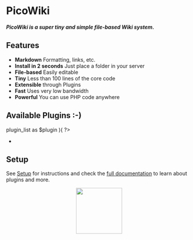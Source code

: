 # PicoWiki

**_PicoWiki is a super tiny and simple file-based Wiki system._**


## Features

- **Markdown** Formatting, links, etc.
- **Install in 2 seconds** Just place a folder in your server
- **File-based** Easily editable
- **Tiny** Less than 100 lines of the core code
- **Extensible** through Plugins
- **Fast** Uses very low bandwidth
- **Powerful** You can use PHP code anywhere


## Available Plugins :-)

<?php foreach( $this->plugin_list as $plugin ){ ?>
- <?=pathinfo($plugin)['filename']?>

<?php } ?>

## Setup

See [Setup](setup) for instructions and check the [full documentation](https://github.com/luckyshot/picowiki#readme) to learn about plugins and more.

<p style="text-align: center"><img src="<?=$this->config['app_url']?>static/picowiki-icon.png" style="height:125px;width:125px"></p>
